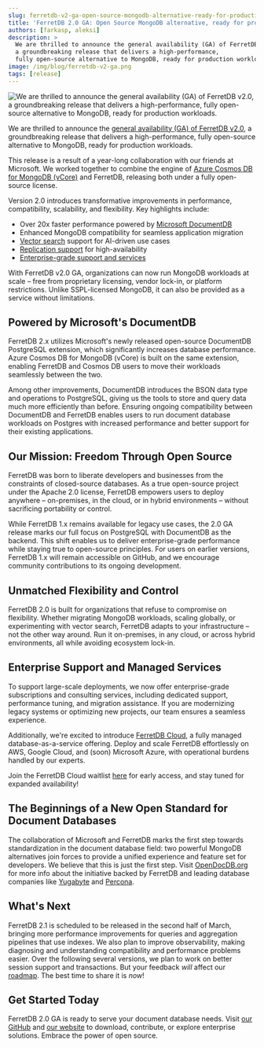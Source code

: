 ```yaml
---
slug: ferretdb-v2-ga-open-source-mongodb-alternative-ready-for-production
title: 'FerretDB 2.0 GA: Open Source MongoDB alternative, ready for production'
authors: [farkasp, aleksi]
description: >
  We are thrilled to announce the general availability (GA) of FerretDB v2.0,
  a groundbreaking release that delivers a high-performance,
  fully open-source alternative to MongoDB, ready for production workloads. 
image: /img/blog/ferretdb-v2-ga.png
tags: [release]
---
```


![We are thrilled to announce the general availability (GA) of FerretDB v2.0, a groundbreaking release that delivers a high-performance, fully open-source alternative to MongoDB, ready for production workloads.](/img/blog/ferretdb-v2-ga.png)

We are thrilled to announce the
[general availability (GA) of FerretDB v2.0](https://github.com/FerretDB/FerretDB/releases/tag/v2.0.0),
a groundbreaking release that delivers a high-performance,
fully open-source alternative to MongoDB, ready for production workloads.

<!--truncate-->

This release is a result of a year-long collaboration with our friends at Microsoft.
We worked together to combine the engine of
[Azure Cosmos DB for MongoDB (vCore)](https://learn.microsoft.com/en-us/azure/cosmos-db/mongodb/vcore/)
and FerretDB, releasing both under a fully open-source license.

Version 2.0 introduces transformative improvements in performance, compatibility, scalability, and flexibility.
Key highlights include:

- Over 20x faster performance powered by [Microsoft DocumentDB](https://github.com/microsoft/documentdb)
- Enhanced MongoDB compatibility for seamless application migration
- [Vector search](https://docs.ferretdb.io/guides/vector-search/) support for AI-driven use cases
- [Replication support](https://docs.ferretdb.io/guides/replication/) for high-availability
- [Enterprise-grade support and services](https://www.ferretdb.com/services)

With FerretDB v2.0 GA, organizations can now run MongoDB workloads at scale – free from proprietary licensing,
vendor lock-in, or platform restrictions.
Unlike SSPL-licensed MongoDB, it can also be provided as a service without limitations.

## Powered by Microsoft's DocumentDB

FerretDB 2.x utilizes Microsoft's newly released open-source DocumentDB PostgreSQL extension,
which significantly increases database performance.
Azure Cosmos DB for MongoDB (vCore) is built on the same extension,
enabling FerretDB and Cosmos DB users to move their workloads seamlessly between the two.

Among other improvements, DocumentDB introduces the BSON data type and operations to PostgreSQL,
giving us the tools to store and query data much more efficiently than before.
Ensuring ongoing compatibility between DocumentDB and FerretDB enables users to run document database workloads
on Postgres with increased performance and better support for their existing applications.

## Our Mission: Freedom Through Open Source

FerretDB was born to liberate developers and businesses from the constraints of closed-source databases.
As a true open-source project under the Apache 2.0 license, FerretDB empowers users to deploy anywhere –
on-premises, in the cloud, or in hybrid environments – without sacrificing portability or control.

While FerretDB 1.x remains available for legacy use cases,
the 2.0 GA release marks our full focus on PostgreSQL with DocumentDB as the backend.
This shift enables us to deliver enterprise-grade performance while staying true to open-source principles.
For users on earlier versions, FerretDB 1.x will remain accessible on GitHub,
and we encourage community contributions to its ongoing development.

## Unmatched Flexibility and Control

FerretDB 2.0 is built for organizations that refuse to compromise on flexibility.
Whether migrating MongoDB workloads, scaling globally, or experimenting with vector search,
FerretDB adapts to your infrastructure – not the other way around.
Run it on-premises, in any cloud, or across hybrid environments, all while avoiding ecosystem lock-in.

## Enterprise Support and Managed Services

To support large-scale deployments, we now offer enterprise-grade subscriptions and consulting services,
including dedicated support, performance tuning, and migration assistance.
If you are modernizing legacy systems or optimizing new projects, our team ensures a seamless experience.

Additionally, we're excited to introduce [FerretDB Cloud](https://cloud.ferretdb.com/),
a fully managed database-as-a-service offering.
Deploy and scale FerretDB effortlessly on AWS, Google Cloud, and (soon) Microsoft Azure,
with operational burdens handled by our experts.

Join the FerretDB Cloud waitlist [here](https://cloud.ferretdb.com/signup) for early access,
and stay tuned for expanded availability!

## The Beginnings of a New Open Standard for Document Databases

The collaboration of Microsoft and FerretDB marks the first step towards standardization
in the document database field: two powerful MongoDB alternatives join forces to provide a unified experience
and feature set for developers.
We believe that this is just the first step.
Visit [OpenDocDB.org](https://opendocdb.org) for more info about the initiative backed by FerretDB
and leading database companies like [Yugabyte](https://www.yugabyte.com) and [Percona](https://www.percona.com).

## What's Next

FerretDB 2.1 is scheduled to be released in the second half of March,
bringing more performance improvements for queries and aggregation pipelines that use indexes.
We also plan to improve observability, making diagnosing and understanding compatibility
and performance problems easier.
Over the following several versions, we plan to work on better session support and transactions.
But your feedback _will_ affect our [roadmap](https://github.com/orgs/FerretDB/projects/2/views/1).
The best time to share it is _now_!

## Get Started Today

FerretDB 2.0 GA is ready to serve your document database needs.
Visit [our GitHub](https://github.com/FerretDB) and [our website](https://www.ferretdb.com) to download,
contribute, or explore enterprise solutions.
Embrace the power of open source.
